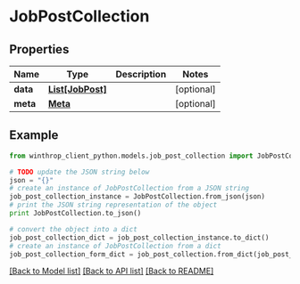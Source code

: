# JobPostCollection


## Properties

Name | Type | Description | Notes
------------ | ------------- | ------------- | -------------
**data** | [**List[JobPost]**](JobPost.md) |  | [optional] 
**meta** | [**Meta**](Meta.md) |  | [optional] 

## Example

```python
from winthrop_client_python.models.job_post_collection import JobPostCollection

# TODO update the JSON string below
json = "{}"
# create an instance of JobPostCollection from a JSON string
job_post_collection_instance = JobPostCollection.from_json(json)
# print the JSON string representation of the object
print JobPostCollection.to_json()

# convert the object into a dict
job_post_collection_dict = job_post_collection_instance.to_dict()
# create an instance of JobPostCollection from a dict
job_post_collection_form_dict = job_post_collection.from_dict(job_post_collection_dict)
```
[[Back to Model list]](../README.md#documentation-for-models) [[Back to API list]](../README.md#documentation-for-api-endpoints) [[Back to README]](../README.md)


